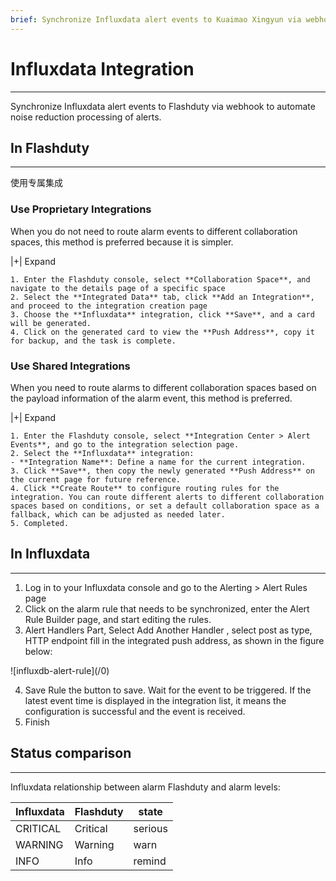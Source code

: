 ```yaml
---
brief: Synchronize Influxdata alert events to Kuaimao Xingyun via webhook to automate noise reduction processing of alerts
---
```


# Influxdata Integration

---

Synchronize Influxdata alert events to Flashduty via webhook to automate noise reduction processing of alerts.

## In Flashduty
---
使用专属集成

### Use Proprietary Integrations

When you do not need to route alarm events to different collaboration spaces, this method is preferred because it is simpler.

|+| Expand

    1. Enter the Flashduty console, select **Collaboration Space**, and navigate to the details page of a specific space
    2. Select the **Integrated Data** tab, click **Add an Integration**, and proceed to the integration creation page
    3. Choose the **Influxdata** integration, click **Save**, and a card will be generated.
    4. Click on the generated card to view the **Push Address**, copy it for backup, and the task is complete.

### Use Shared Integrations

When you need to route alarms to different collaboration spaces based on the payload information of the alarm event, this method is preferred.

|+| Expand

    1. Enter the Flashduty console, select **Integration Center > Alert Events**, and go to the integration selection page.
    2. Select the **Influxdata** integration:
    - **Integration Name**: Define a name for the current integration.
    3. Click **Save**, then copy the newly generated **Push Address** on the current page for future reference.
    4. Click **Create Route** to configure routing rules for the integration. You can route different alerts to different collaboration spaces based on conditions, or set a default collaboration space as a fallback, which can be adjusted as needed later.
    5. Completed.

## In Influxdata
---
<div id="!"><ol><li>Log in to your Influxdata console and go to the Alerting > Alert Rules page</li><li> Click on the alarm rule that needs to be synchronized, enter the Alert Rule Builder page, and start editing the rules.</li><li> Alert Handlers Part, Select Add Another Handler , select post as type, HTTP endpoint fill in the integrated push address, as shown in the figure below:</li></ol><p>![influxdb-alert-rule](/0)</p><ol start="4"><li> Save Rule the button to save. Wait for the event to be triggered. If the latest event time is displayed in the integration list, it means the configuration is successful and the event is received.</li><li> Finish</li></ol><h2> Status comparison</h2><hr><div id="!"><p> Influxdata relationship between alarm Flashduty and alarm levels:</p>

| Influxdata |  Flashduty  | state |
| ---------- | -------- | ---- |
| CRITICAL   | Critical | serious |
| WARNING    | Warning  | warn |
| INFO       | Info     | remind |

</div>